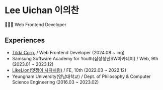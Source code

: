 # Lee Uichan 이의찬
👨🏻‍💻 Web Frontend Developer 

## Experiences
- [Tilda Corp.](https://www.linkedin.com/company/tildacorp) / Web Frontend Developer (2024.08 ~ ing)
- Samsung Software Academy for Youth(삼성청년SW아카데미) / Web, 9th (2023.01 ~ 2023.12)
- [LikeLion(멋쟁이 사자처럼)](https://github.com/Likelion-YeungNam-Univ) / FE, 10th (2022.03 ~ 2022.12)
- Yeungnam University(영남대학교) / Dept. of Philosophy & Computer Science Engineering (2016.03 ~ 2023.02)
